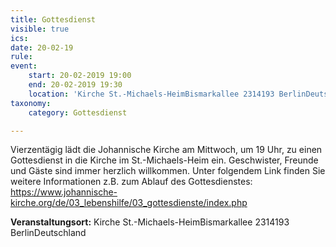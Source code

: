 ```yaml
---
title: Gottesdienst
visible: true
ics: 
date: 20-02-19
rule: 
event:
	start: 20-02-2019 19:00
	end: 20-02-2019 19:30
	location: 'Kirche St.-Michaels-HeimBismarkallee 2314193 BerlinDeutschland'
taxonomy:
	category: Gottesdienst

---
```

Vierzentägig lädt die Johannische Kirche am Mittwoch, um 19 Uhr, zu einen Gottesdienst in die Kirche im St.-Michaels-Heim ein. Geschwister, Freunde und Gäste sind immer herzlich willkommen. Unter folgendem Link finden Sie weitere Informationen z.B. zum Ablauf des Gottesdienstes: https://www.johannische-kirche.org/de/03_lebenshilfe/03_gottesdienste/index.php


**Veranstaltungsort:** Kirche St.-Michaels-HeimBismarkallee 2314193 BerlinDeutschland


